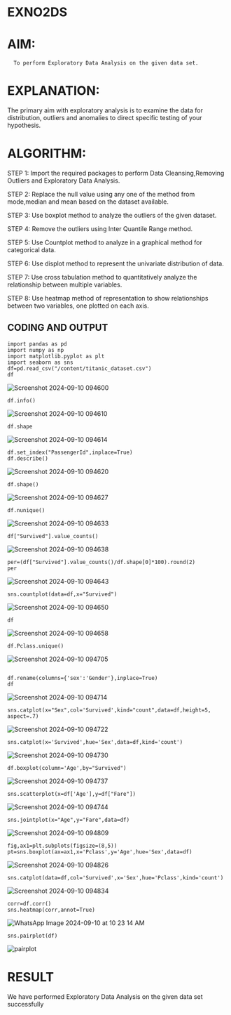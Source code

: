 # EXNO2DS
# AIM:
      To perform Exploratory Data Analysis on the given data set.
      
# EXPLANATION:
  The primary aim with exploratory analysis is to examine the data for distribution, outliers and anomalies to direct specific testing of your hypothesis.
  
# ALGORITHM:
STEP 1: Import the required packages to perform Data Cleansing,Removing Outliers and Exploratory Data Analysis.

STEP 2: Replace the null value using any one of the method from mode,median and mean based on the dataset available.

STEP 3: Use boxplot method to analyze the outliers of the given dataset.

STEP 4: Remove the outliers using Inter Quantile Range method.

STEP 5: Use Countplot method to analyze in a graphical method for categorical data.

STEP 6: Use displot method to represent the univariate distribution of data.

STEP 7: Use cross tabulation method to quantitatively analyze the relationship between multiple variables.

STEP 8: Use heatmap method of representation to show relationships between two variables, one plotted on each axis.

## CODING AND OUTPUT
```
import pandas as pd
import numpy as np
import matplotlib.pyplot as plt
import seaborn as sns
df=pd.read_csv("/content/titanic_dataset.csv")
df
```
![Screenshot 2024-09-10 094600](https://github.com/user-attachments/assets/4850692b-fb6b-4224-9e78-6d98931b52c3)

```
df.info()
```
![Screenshot 2024-09-10 094610](https://github.com/user-attachments/assets/3fbfb445-660b-45ad-8130-75f5898df83a)


```
df.shape
```
![Screenshot 2024-09-10 094614](https://github.com/user-attachments/assets/9a9c8f8a-df28-4798-9f08-8bbfe3e89c9f)

```
df.set_index("PassengerId",inplace=True)
df.describe()
```
![Screenshot 2024-09-10 094620](https://github.com/user-attachments/assets/0c582414-6b50-4b66-850e-fee7b5805eaf)


```
df.shape()
```
![Screenshot 2024-09-10 094627](https://github.com/user-attachments/assets/e5260e4a-6d9b-4a0e-897a-5c45617c95ae)

```
df.nunique()
```
![Screenshot 2024-09-10 094633](https://github.com/user-attachments/assets/dfeabe1f-6c81-49a8-aef2-59528d254eea)

```
df["Survived"].value_counts()
```
![Screenshot 2024-09-10 094638](https://github.com/user-attachments/assets/f3e915ed-e1b7-446a-9052-487cecfc44c4)

```
per=(df["Survived"].value_counts()/df.shape[0]*100).round(2)
per
```
![Screenshot 2024-09-10 094643](https://github.com/user-attachments/assets/db71e648-7599-4ecf-b0ef-86fdfc8c7598)

```
sns.countplot(data=df,x="Survived")
```
![Screenshot 2024-09-10 094650](https://github.com/user-attachments/assets/a936a37a-a69f-4213-b0fc-bbbad44d2381)

```
df
```
![Screenshot 2024-09-10 094658](https://github.com/user-attachments/assets/a53f229c-147c-4538-a91b-83445df986e7)

```
df.Pclass.unique()
```
![Screenshot 2024-09-10 094705](https://github.com/user-attachments/assets/41a2d4dd-b331-4c18-8569-51894b707b49)

```

df.rename(columns={'sex':'Gender'},inplace=True)
df
```
![Screenshot 2024-09-10 094714](https://github.com/user-attachments/assets/208a2086-b4da-4501-8e6a-f21ff30d9541)

```
sns.catplot(x="Sex",col='Survived',kind="count",data=df,height=5, aspect=.7)
```
![Screenshot 2024-09-10 094722](https://github.com/user-attachments/assets/dd9172e9-0032-48b5-a096-2428c9462026)

```
sns.catplot(x='Survived',hue='Sex',data=df,kind='count')
```
![Screenshot 2024-09-10 094730](https://github.com/user-attachments/assets/bfb7ef17-73ca-4f3f-8bad-907cd7e7b4c3)

```
df.boxplot(column='Age',by="Survived")
```
![Screenshot 2024-09-10 094737](https://github.com/user-attachments/assets/2580ebc5-0c2f-43e6-9636-ebbf5bc988cd)


```
sns.scatterplot(x=df['Age'],y=df["Fare"])
```
![Screenshot 2024-09-10 094744](https://github.com/user-attachments/assets/1628fb24-13d9-4587-9ca4-01bb76c21fa5)

```
sns.jointplot(x="Age",y="Fare",data=df)
```
![Screenshot 2024-09-10 094809](https://github.com/user-attachments/assets/02a685b3-ac0d-4501-98f7-4b9622586db3)

```
fig,ax1=plt.subplots(figsize=(8,5))
pt=sns.boxplot(ax=ax1,x='Pclass',y='Age',hue='Sex',data=df)
```
![Screenshot 2024-09-10 094826](https://github.com/user-attachments/assets/04e0793a-4387-4128-a0ff-5e0cdc575e91)


```
sns.catplot(data=df,col='Survived',x='Sex',hue='Pclass',kind='count')
```
![Screenshot 2024-09-10 094834](https://github.com/user-attachments/assets/fed9ad02-2858-42d5-933d-231f24013610)

```
corr=df.corr()
sns.heatmap(corr,annot=True)
```
![WhatsApp Image 2024-09-10 at 10 23 14 AM](https://github.com/user-attachments/assets/427fb877-54b4-446d-ad69-43231cb6a4ab)

```
sns.pairplot(df)
```
![pairplot](https://github.com/user-attachments/assets/4bfc0a2d-f0dc-4548-b992-620bcae70960)

# RESULT
We have performed Exploratory Data Analysis on the given data set successfully 
